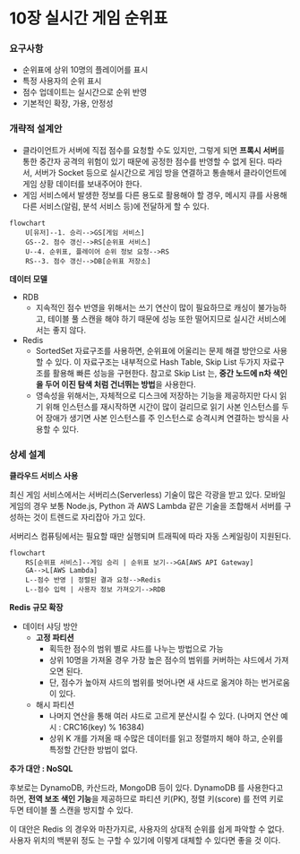 # 10장 실시간 게임 순위표

### 요구사항

- 순위표에 상위 10명의 플레이어를 표시
- 특정 사용자의 순위 표시
- 점수 업데이트는 실시간으로 순위 반영
- 기본적인 확장, 가용, 안정성

### 개략적 설계안

- 클라이언트가 서버에 직접 점수를 요청할 수도 있지만, 그렇게 되면 **프록시 서버**를 통한 중간자 공격의 위험이 있기 때문에 공정한 점수를 반영할 수 없게 된다. 따라서, 서버가 Socket 등으로 실시간으로 게임 방을 연결하고 통솔해서 클라이언트에 게임 상황 데이터를 보내주어야 한다.
- 게임 서비스에서 발생한 정보를 다른 용도로 활용해야 할 경우, 메시지 큐를 사용해 다른 서비스(알림, 분석 서비스 등)에 전달하게 할 수 있다.

```mermaid
flowchart
	U[유저]--1. 승리-->GS[게임 서비스]
	GS--2. 점수 갱신-->RS[순위표 서비스]
	U--4. 순위표, 플레이어 순위 정보 요청-->RS
	RS--3. 점수 갱신-->DB[순위표 저장소]
```

**데이터 모델**

- RDB
    - 지속적인 점수 반영을 위해서는 쓰기 연산이 많이 필요하므로 캐싱이 불가능하고, 테이블 풀 스캔을 해야 하기 때문에 성능 또한 떨어지므로 실시간 서비스에서는 좋지 않다.
- Redis
    - SortedSet 자료구조를 사용하면, 순위표에 어울리는 문제 해결 방안으로 사용할 수 있다. 이 자료구조는 내부적으로 Hash Table, Skip List 두가지 자료구조를 활용해 빠른 성능을 구현한다. 참고로 Skip List 는, **중간 노드에 n차 색인을 두어 이진 탐색 처럼 건너뛰는 방법**을 사용한다.
    - 영속성을 위해서는, 자체적으로 디스크에 저장하는 기능을 제공하지만 다시 읽기 위해 인스턴스를 재시작하면 시간이 많이 걸리므로 읽기 사본 인스턴스를 두어 장애가 생기면 사본 인스턴스를 주 인스턴스로 승격시켜 연결하는 방식을 사용할 수 있다.

### 상세 설계

**클라우드 서비스 사용**

최신 게임 서비스에서는 서버리스(Serverless) 기술이 많은 각광을 받고 있다. 모바일 게임의 경우 보통 Node.js, Python 과 AWS Lambda 같은 기술을 조합해서 서버를 구성하는 것이 트렌드로 자리잡아 가고 있다.

서버리스 컴퓨팅에서는 필요할 때만 실행되며 트래픽에 따라 자동 스케일링이 지원된다.

```mermaid
flowchart
	RS[순위표 서비스]--게임 승리 | 순위표 보기-->GA[AWS API Gateway]
	GA-->L[AWS Lambda]
	L--점수 반영 | 정렬된 결과 요청-->Redis
	L--점수 입력 | 사용자 정보 가져오기-->RDB
```

**Redis 규모 확장**

- 데이터 샤딩 방안
    - **고정 파티션**
        - 획득한 점수의 범위 별로 샤드를 나누는 방법으로 가능
        - 상위 10명을 가져올 경우 가장 높은 점수의 범위를 커버하는 샤드에서 가져오면 된다.
        - 단, 점수가 높아져 샤드의 범위를 벗어나면 새 샤드로 옮겨야 하는 번거로움이 있다.
    - 해시 파티션
        - 나머지 연산을 통해 여러 샤드로 고르게 분산시킬 수 있다. (나머지 연산 예시 : CRC16(key) % 16384)
        - 상위 K 개를 가져올 때 수많은 데이터를 읽고 정렬까지 해야 하고, 순위를 특정할 간단한 방법이 없다.

**추가 대안 : NoSQL**

후보로는 DynamoDB, 카산드라, MongoDB 등이 있다. DynamoDB 를 사용한다고 하면, **전역 보조 색인 기능**을 제공하므로 파티션 키(PK), 정렬 키(score) 를 전역 키로 두면 테이블 풀 스캔을 방지할 수 있다.

이 대안은 Redis 의 경우와 마찬가지로, 사용자의 상대적 순위를 쉽게 파악할 수 없다. 사용자 위치의 백분위 정도 는 구할 수 있기에 이렇게 대체할 수 있다면 좋을 것 이다.